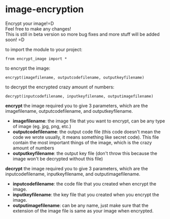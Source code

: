 # image-encryption
Encrypt your image!=D\
Feel free to make any changes!\
This is still in beta version so more bug fixes and more stuff will be added soon! =D

to import the module to your project:
```
from encrypt_image import *
```

to encrypt the image:
```
encrypt(imagefilename, outputcodefilename, outputkeyfilename)
```

to decrypt the encrypted crazy amount of numbers:
```
decrypt(inputcodefilename, inputkeyfilename, outputimagefilename)
```

**encrypt** the image required you to give 3 parameters, which are the imagefilename, outputcodefilename, and outputkeyfilename.
  - **imagefilename**: the image file that you want to encrypt, can be any type of image (eg. jpg, png, etc.)
  - **outputcodefilename**: the output code file (this code doesn't mean the code we wrote usually, it means something like secret code). This file contain the most important things of the image, which is the crazy amount of numbers
  - **outputkeyfilename**: the output key file (don't throw this because the image won't be decrypted without this file)
  
**decrypt** the image required you to give 3 parameters, which are the inputcodefilename, inputkeyfilename, and outputimagefilename.
  - **inputcodefilename**: the code file that you created when encrypt the image.
  - **inputkeyfilename**: the key file that you created when you encrypt the image.
  - **outputimagefilename**: can be any name, just make sure that the extension of the image file is same as your image when encrypted.
